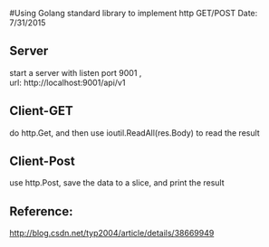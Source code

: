 
#Using Golang standard library  to implement http GET/POST 
Date: 7/31/2015


## Server
start a server with listen port 9001 ,   
url: http://localhost:9001/api/v1  

## Client-GET
do http.Get, and then use ioutil.ReadAll(res.Body) to read the result

## Client-Post
use http.Post, save the data to a slice, and print the result  

## Reference:
http://blog.csdn.net/typ2004/article/details/38669949  


